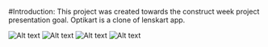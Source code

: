 #Introduction: This project was created towards the construct week project presentation goal.
Optikart is a clone of lenskart app.

![Alt text](<../../../Desktop/Screenshot 2024-01-22 161740.png>)
![Alt text](<../../../Desktop/Screenshot 2024-01-22 163046.png>)
![Alt text](<../../../Desktop/Screenshot 2024-01-22 163126.png>)
![Alt text](<../../../Desktop/Screenshot 2024-01-22 163201.png>)